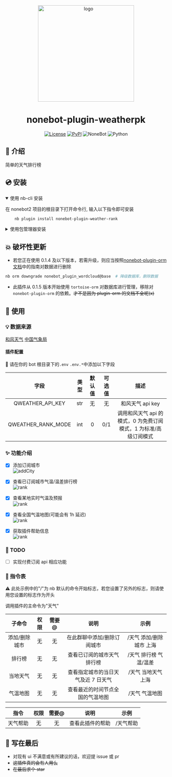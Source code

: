 <div align="center">

<a href="https://v2.nonebot.dev/store">
    <img src="./docs/NoneBotPlugin.svg" width="300" alt="logo">
</a>

# nonebot-plugin-weatherpk

[![License](https://img.shields.io/github/license/hanasa2023/nonebot-plugin-weather-rank.svg)](./LICENSE)
[![PyPI](https://img.shields.io/pypi/v/nonebot-plugin-weather-rank.svg)](https://pypi.python.org/pypi/nonebot-plugin-weather-rank)
![NoneBot](https://img.shields.io/badge/nonebot-2.3.0+-red.svg)
![Python](https://img.shields.io/badge/python-3.9+-blue.svg)

</div>

## 📖 介绍

简单的天气排行榜

## 💿 安装

<details open>
<summary>使用 nb-cli 安装</summary>

在 nonebot2 项目的根目录下打开命令行, 输入以下指令即可安装

```sh
    nb plugin install nonebot-plugin-weather-rank
```

</details>

<details>
<summary>使用包管理器安装</summary>

在 nonebot2 项目的插件目录下, 打开命令行, 根据你使用的包管理器, 输入相应的安装命令

<details>
<summary>pip</summary>

```sh
  pip install nonebot-plugin-weather-rank
```

</details>

打开 nonebot2 项目根目录下的 `pyproject.toml` 文件, 在 `[tool.nonebot]` 部分追加写入

```python
    plugins = ["nonebot_plugin_weather_rank"]
```

</details>

## 💥 破坏性更新

- 若您正在使用 0.1.4 及以下版本，若需升级，则应当按照[nonebot-plugin-orm 文档](https://nonebot.dev/docs/best-practice/database/user)中的指南对数据进行删除

```bash
nb orm downgrade nonebot_plugin_wordcloud@base  # 降级数据库，删除数据
```

- 此插件从 0.1.5 版本开始使用 `tortoise-orm` 对数据库进行管理，移除对 `nonebot-plugin-orm` 的依赖。~~才不是因为 plugin-orm 的文档不全呢(x)~~

## 🎉 使用

### 💡 数据来源

[和风天气](https://dev.qweather.com)
[中国气象局](http://www.nmc.cn/publish/observations/hourly-temperature.html)

#### 插件配置

🔧 请在你的 bot 根目录下的`.env` `.env.*`中添加以下字段

|        字段        | 类型 | 默认值 | 可选值 |                               描述                               |
| :----------------: | :--: | :----: | :----: | :--------------------------------------------------------------: |
|  QWEATHER_API_KEY  | str  |   无   |   无   |                         和风天气 api key                         |
| QWEATHER_RANK_MODE | int  |   0    |  0/1   | 调用和风天气 api 的模式，0 为免费订阅模式，1 为标准/高级订阅模式 |

### ✨ 功能介绍

- [x] 添加订阅城市 <br>
      ![addCity](./docs/add_city.png)

- [x] 查看已订阅城市气温/温差排行榜<br>
      ![rank](./docs/rank.png)

- [x] 查看某地实时气温及预报<br>
      ![rank](./docs/weather.png)

- [x] 查看全国气温地图(可能会有 1h 延迟)<br>
      ![rank](./docs/map.png)

- [x] 获取插件帮助信息<br>
      ![rank](./docs/help.png)

### 🚩 TODO

- [ ] 实现付费订阅 api 相应功能

### 🤖 指令表

⚠️ 此处示例中的"/"为 nb 默认的命令开始标志，若您设置了另外的标志，则请使用您设置的标志作为开头

调用插件的主命令为"天气"

|    子命令     | 权限 | 需要@ |                说明                 |           示例           |
| :-----------: | :--: | :---: | :---------------------------------: | :----------------------: |
| 添加/删除城市 |  无  |  无   |     在此群聊中添加/删除订阅城市     | /天气 添加/删除城市 上海 |
|    排行榜     |  无  |  无   |     查看已订阅的城市天气排行榜      |  /天气 排行榜 气温/温差  |
|   当地天气    |  无  |  无   | 查看指定城市的当日天气及近 7 日天气 |   /天气 当地天气 上海    |
|   气温地图    |  无  |  无   |  查看最近的时间节点全国的气温地图   |      /天气 气温地图      |

|   指令   | 权限 | 需要@ |       说明       |   示例    |
| :------: | :--: | :---: | :--------------: | :-------: |
| 天气帮助 |  无  |  无   | 查看此插件的帮助 | /天气帮助 |

## 💬 写在最后

- 对现有 ui 不满意或有所建议的话，欢迎提 issue 或 pr
- ~~这插件真的会有人用么~~
- ~~在最后求个 star~~
